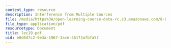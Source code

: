 ```yaml
---
content_type: resource
description: Interference from Multiple Sources
file: /media/https%3A/open-learning-course-data-rc.s3.amazonaws.com/8-03-physics-iii-spring-2003/e8d0d7c29e3a19673ace56173afbfa57_lec19.pdf
file_type: application/pdf
resourcetype: Document
title: lec19.pdf
uid: e8d0d7c2-9e3a-1967-3ace-56173afbfa57
---
```

